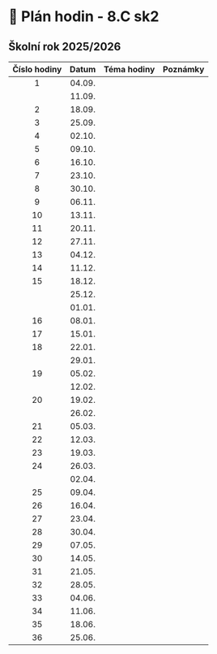 # 📅 Plán hodin - 8.C sk2

## Školní rok 2025/2026

| Číslo hodiny | Datum | Téma hodiny | Poznámky |
| :----------: | :---: | :---------- | :------- |
|       1      | 04.09. |             |          |
|              | 11.09. |             |          |
|       2      | 18.09. |             |          |
|       3      | 25.09. |             |          |
|       4      | 02.10. |             |          |
|       5      | 09.10. |             |          |
|       6      | 16.10. |             |          |
|       7      | 23.10. |             |          |
|       8      | 30.10. |             |          |
|       9      | 06.11. |             |          |
|      10      | 13.11. |             |          |
|      11      | 20.11. |             |          |
|      12      | 27.11. |             |          |
|      13      | 04.12. |             |          |
|      14      | 11.12. |             |          |
|      15      | 18.12. |             |          |
|              | 25.12. |             |          |
|              | 01.01. |             |          |
|      16      | 08.01. |             |          |
|      17      | 15.01. |             |          |
|      18      | 22.01. |             |          |
|              | 29.01. |             |          |
|      19      | 05.02. |             |          |
|              | 12.02. |             |          |
|      20      | 19.02. |             |          |
|              | 26.02. |             |          |
|      21      | 05.03. |             |          |
|      22      | 12.03. |             |          |
|      23      | 19.03. |             |          |
|      24      | 26.03. |             |          |
|              | 02.04. |             |          |
|      25      | 09.04. |             |          |
|      26      | 16.04. |             |          |
|      27      | 23.04. |             |          |
|      28      | 30.04. |             |          |
|      29      | 07.05. |             |          |
|      30      | 14.05. |             |          |
|      31      | 21.05. |             |          |
|      32      | 28.05. |             |          |
|      33      | 04.06. |             |          |
|      34      | 11.06. |             |          |
|      35      | 18.06. |             |          |
|      36      | 25.06. |             |          |
